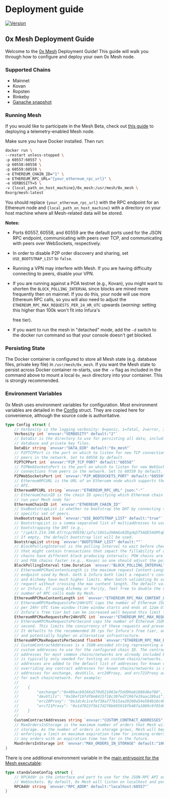 # Deployment guide

[![Version](https://img.shields.io/badge/version-6.1.0--beta-orange.svg)](https://github.com/0xProject/0x-mesh/releases)

## 0x Mesh Deployment Guide

Welcome to the [0x Mesh](https://github.com/0xProject/0x-mesh) Deployment Guide! This guide will walk you through how to configure and deploy your own 0x Mesh node.

### Supported Chains

* Mainnet
* Kovan
* Ropsten
* Rinkeby
* [Ganache snapshot](https://cloud.docker.com/u/0xorg/repository/docker/0xorg/ganache-cli)

### Running Mesh

If you would like to participate in the Mesh Beta, check out [this guide](deployment_with_telemetry.md) to deploying a telemetry-enabled Mesh node.

Make sure you have Docker installed. Then run:

```bash
docker run \
--restart unless-stopped \
-p 60557:60557 \
-p 60558:60558 \
-p 60559:60559 \
-e ETHEREUM_CHAIN_ID="1" \
-e ETHEREUM_RPC_URL="{your_ethereum_rpc_url}" \
-e VERBOSITY=5 \
-v {local_path_on_host_machine}/0x_mesh:/usr/mesh/0x_mesh \
0xorg/mesh:latest
```

You should replace `{your_ethereum_rpc_url}` with the RPC endpoint for an Ethereum node and `{local_path_on_host_machine}` with a directory on your host machine where all Mesh-related data will be stored.

**Notes:**

* Ports 60557, 60558, and 60559 are the default ports used for the JSON RPC endpoint, communicating with peers over TCP, and communicating with peers over WebSockets, respectively.
* In order to disable P2P order discovery and sharing, set `USE_BOOTSTRAP_LIST` to `false`.
* Running a VPN may interfere with Mesh. If you are having difficulty connecting to peers, disable your VPN.
* If you are running against a POA testnet \(e.g., Kovan\), you might want to shorten the `BLOCK_POLLING_INTERVAL` since blocks are mined more frequently then on mainnet. If you do this, your node will use more Ethereum RPC calls, so you will also need to adjust the `ETHEREUM_RPC_MAX_REQUESTS_PER_24_HR_UTC` upwards \(_warning:_ setting this higher than 100k won't fit into Infura's

  free tier\).

* If you want to run the mesh in "detached" mode, add the `-d` switch to the docker run command so that your console doesn't get blocked.

### Persisting State

The Docker container is configured to store all Mesh state \(e.g. database files, private key file\) in `/usr/mesh/0x_mesh`. If you want the Mesh state to persist across Docker container re-starts, use the `-v` flag as included in the command above to mount a local `0x_mesh` directory into your container. This is strongly recommended.

### Environment Variables

0x Mesh uses environment variables for configuration. Most environment variables are detailed in the [Config](https://godoc.org/github.com/0xProject/0x-mesh/core#Config) struct. They are copied here for convenience, although the source code is authoritative.

```go
type Config struct {
    // Verbosity is the logging verbosity: 0=panic, 1=fatal, 2=error, 3=warn, 4=info, 5=debug 6=trace
    Verbosity int `envvar:"VERBOSITY" default:"2"`
    // DataDir is the directory to use for persisting all data, including the
    // database and private key files.
    DataDir string `envvar:"DATA_DIR" default:"0x_mesh"`
    // P2PTCPPort is the port on which to listen for new TCP connections from
    // peers in the network. Set to 60558 by default.
    P2PTCPPort int `envvar:"P2P_TCP_PORT" default:"60558"`
    // P2PWebSocketsPort is the port on which to listen for new WebSockets
    // connections from peers in the network. Set to 60559 by default.
    P2PWebSocketsPort int `envvar:"P2P_WEBSOCKETS_PORT" default:"60559"`
    // EthereumRPCURL is the URL of an Etheruem node which supports the JSON RPC
    // API.
    EthereumRPCURL string `envvar:"ETHEREUM_RPC_URL" json:"-"`
    // EthereumChainID is the chain ID specifying which Ethereum chain you wish to
    // run your Mesh node for
    EthereumChainID int `envvar:"ETHEREUM_CHAIN_ID"`
    // UseBootstrapList is whether to bootstrap the DHT by connecting to a
    // specific set of peers.
    UseBootstrapList bool `envvar:"USE_BOOTSTRAP_LIST" default:"true"`
    // BootstrapList is a comma-separated list of multiaddresses to use for
    // bootstrapping the DHT (e.g.,
    // "/ip4/3.214.190.67/tcp/60558/ipfs/16Uiu2HAmGx8Z6gdq5T5AQE54GMtqDhDFhizywTy1o28NJbAMMumF").
    // If empty, the default bootstrap list will be used.
    BootstrapList string `envvar:"BOOTSTRAP_LIST" default:""`
    // BlockPollingInterval is the polling interval to wait before checking for a new Ethereum block
    // that might contain transactions that impact the fillability of orders stored by Mesh. Different
    // chains have different block producing intervals: POW chains are typically slower (e.g., Mainnet)
    // and POA chains faster (e.g., Kovan) so one should adjust the polling interval accordingly.
    BlockPollingInterval time.Duration `envvar:"BLOCK_POLLING_INTERVAL" default:"5s"`
    // EthereumRPCMaxContentLength is the maximum request Content-Length accepted by the backing Ethereum RPC
    // endpoint used by Mesh. Geth & Infura both limit a request's content length to 1024 * 512 Bytes. Parity
    // and Alchemy have much higher limits. When batch validating 0x orders, we will fit as many orders into a
    // request without crossing the max content length. The default value is appropriate for operators using Geth
    // or Infura. If using Alchemy or Parity, feel free to double the default max in order to reduce the
    // number of RPC calls made by Mesh.
    EthereumRPCMaxContentLength int `envvar:"ETHEREUM_RPC_MAX_CONTENT_LENGTH" default:"524288"`
    // EthereumRPCMaxRequestsPer24HrUTC caps the number of Ethereum JSON-RPC requests a Mesh node will make
    // per 24hr UTC time window (time window starts and ends at 12am UTC). It defaults to the 100k limit on
    // Infura's free tier but can be increased well beyond this limit for those using alternative infra/plans.
    EthereumRPCMaxRequestsPer24HrUTC int `envvar:"ETHEREUM_RPC_MAX_REQUESTS_PER_24_HR_UTC" default:"100000"`
    // EthereumRPCMaxRequestsPerSecond caps the number of Ethereum JSON-RPC requests a Mesh node will make per
    // second. This limits the concurrency of these requests and prevents the Mesh node from getting rate-limited.
    // It defaults to the recommended 30 rps for Infura's free tier, and can be increased to 100 rpc for pro users,
    // and potentially higher on alternative infrastructure.
    EthereumRPCMaxRequestsPerSecond float64 `envvar:"ETHEREUM_RPC_MAX_REQUESTS_PER_SECOND" default:"30"`
    // CustomContractAddresses is a JSON-encoded string representing a set of
    // custom addresses to use for the configured chain ID. The contract
    // addresses for most common chains/networks are already included by default, so this
    // is typically only needed for testing on custom chains/networks. The given
    // addresses are added to the default list of addresses for known chains/networks and
    // overriding any contract addresses for known chains/networks is not allowed. The
    // addresses for exchange, devUtils, erc20Proxy, and erc721Proxy are required
    // for each chain/network. For example:
    //
    //    {
    //        "exchange":"0x48bacb9266a570d521063ef5dd96e61686dbe788",
    //        "devUtils": "0x38ef19fdf8e8415f18c307ed71967e19aac28ba1",
    //        "erc20Proxy": "0x1dc4c1cefef38a777b15aa20260a54e584b16c48",
    //        "erc721Proxy": "0x1d7022f5b17d2f8b695918fb48fa1089c9f85401"
    //    }
    //
    CustomContractAddresses string `envvar:"CUSTOM_CONTRACT_ADDRESSES" default:""`
    // MaxOrdersInStorage is the maximum number of orders that Mesh will keep in
    // storage. As the number of orders in storage grows, Mesh will begin
    // enforcing a limit on maximum expiration time for incoming orders and remove
    // any orders with an expiration time too far in the future.
    MaxOrdersInStorage int `envvar:"MAX_ORDERS_IN_STORAGE" default:"100000"`
}
```

There is one additional environment variable in the [main entrypoint for the Mesh executable](https://github.com/0xProject/0x-mesh/tree/2a749192faa39f62b7fe7e7e0b605c4903865f36/cmd/mesh/main.go):

```go
type standaloneConfig struct {
    // RPCAddr is the interface and port to use for the JSON-RPC API over
    // WebSockets. By default, 0x Mesh will listen on localhost and port 60557.
    RPCAddr string `envvar:"RPC_ADDR" default:"localhost:60557"`
}
```

